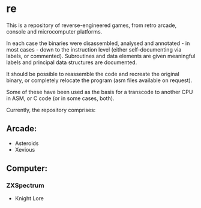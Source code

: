 # re
This is a repository of reverse-engineered games, from retro arcade, console and microcomputer platforms.

In each case the binaries were disassembled, analysed and annotated - in most cases - down to the instruction level (either self-documenting via labels, or commented). Subroutines and data elements are given meaningful labels and principal data structures are documented.

It should be possible to reassemble the code and recreate the original binary, or completely relocate the program (asm files available on request).

Some of these have been used as the basis for a transcode to another CPU in ASM, or C code (or in some cases, both).

Currently, the repository comprises:

## Arcade:

- Asteroids
- Xevious

## Computer:

### ZXSpectrum

* Knight Lore

